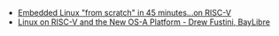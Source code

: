 - [Embedded Linux "from scratch" in 45 minutes...on RISC-V](https://youtu.be/tvNLwFcUjA4)
- [Linux on RISC-V and the New OS-A Platform - Drew Fustini, BayLibre](https://youtu.be/fBHhR4a-KR0)
